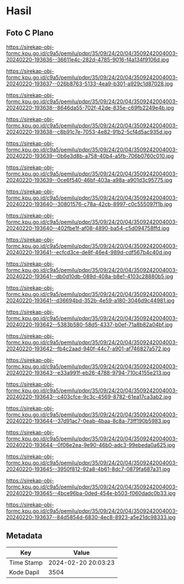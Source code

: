 # Hasil

## Foto C Plano

https://sirekap-obj-formc.kpu.go.id/c9a5/pemilu/pdpr/35/09/24/20/04/3509242004003-20240220-193636--36611e4c-282d-4785-9016-f4a134f9106d.jpg

https://sirekap-obj-formc.kpu.go.id/c9a5/pemilu/pdpr/35/09/24/20/04/3509242004003-20240220-193637--026b8763-5133-4ea9-b301-a929c1d87028.jpg

https://sirekap-obj-formc.kpu.go.id/c9a5/pemilu/pdpr/35/09/24/20/04/3509242004003-20240220-193638--8646da55-702f-42de-835e-c69fb2249e4b.jpg

https://sirekap-obj-formc.kpu.go.id/c9a5/pemilu/pdpr/35/09/24/20/04/3509242004003-20240220-193638--c8b91c7e-7053-4e82-91b2-5cf4d5ac935d.jpg

https://sirekap-obj-formc.kpu.go.id/c9a5/pemilu/pdpr/35/09/24/20/04/3509242004003-20240220-193639--0b6e3d8b-a758-40b4-a5fb-706b0760c010.jpg

https://sirekap-obj-formc.kpu.go.id/c9a5/pemilu/pdpr/35/09/24/20/04/3509242004003-20240220-193639--0ce6f540-46bf-403a-a98a-a901d3c95775.jpg

https://sirekap-obj-formc.kpu.go.id/c9a5/pemilu/pdpr/35/09/24/20/04/3509242004003-20240220-193640--30801576-c78a-42cb-8997-c0c555097f1b.jpg

https://sirekap-obj-formc.kpu.go.id/c9a5/pemilu/pdpr/35/09/24/20/04/3509242004003-20240220-193640--402fbe1f-af08-4890-ba54-c5d094758ffd.jpg

https://sirekap-obj-formc.kpu.go.id/c9a5/pemilu/pdpr/35/09/24/20/04/3509242004003-20240220-193641--ecfcd3ce-de8f-46e4-989d-cdf567b4c40d.jpg

https://sirekap-obj-formc.kpu.go.id/c9a5/pemilu/pdpr/35/09/24/20/04/3509242004003-20240220-193641--db0d10db-089d-408a-b8e1-4103c28880b5.jpg

https://sirekap-obj-formc.kpu.go.id/c9a5/pemilu/pdpr/35/09/24/20/04/3509242004003-20240220-193641--d36694bd-352b-4e59-a180-3046d9c44981.jpg

https://sirekap-obj-formc.kpu.go.id/c9a5/pemilu/pdpr/35/09/24/20/04/3509242004003-20240220-193642--5383b580-58d5-4337-b0ef-71a8b82a04bf.jpg

https://sirekap-obj-formc.kpu.go.id/c9a5/pemilu/pdpr/35/09/24/20/04/3509242004003-20240220-193642--fb4c2aad-940f-44c7-a901-af746827a572.jpg

https://sirekap-obj-formc.kpu.go.id/c9a5/pemilu/pdpr/35/09/24/20/04/3509242004003-20240220-193643--e33a991f-eb26-4788-9794-710c4155e213.jpg

https://sirekap-obj-formc.kpu.go.id/c9a5/pemilu/pdpr/35/09/24/20/04/3509242004003-20240220-193643--c403cfce-9c3c-4569-8782-61ea17ca3ab2.jpg

https://sirekap-obj-formc.kpu.go.id/c9a5/pemilu/pdpr/35/09/24/20/04/3509242004003-20240220-193644--37d91ac7-0eab-4baa-8c8a-73ff190b5983.jpg

https://sirekap-obj-formc.kpu.go.id/c9a5/pemilu/pdpr/35/09/24/20/04/3509242004003-20240220-193644--0f06e2ea-9e90-46b0-adc3-99ebeda0a625.jpg

https://sirekap-obj-formc.kpu.go.id/c9a5/pemilu/pdpr/35/09/24/20/04/3509242004003-20240220-193645--3950f812-92a8-4b61-8dc7-0879fa687a31.jpg

https://sirekap-obj-formc.kpu.go.id/c9a5/pemilu/pdpr/35/09/24/20/04/3509242004003-20240220-193645--4bce96ba-0ded-454e-b503-f060dadc0b33.jpg

https://sirekap-obj-formc.kpu.go.id/c9a5/pemilu/pdpr/35/09/24/20/04/3509242004003-20240220-193637--84d5854d-6830-4ec8-8923-a5e21dc98333.jpg


## Metadata

| Key        | Value               |
| ---------- | ------------------- |
| Time Stamp | 2024-02-20 20:03:23 |
| Kode Dapil | 3504                |



